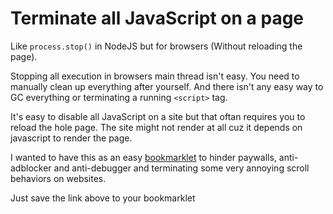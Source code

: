 # Terminate all JavaScript on a page

Like `process.stop()` in NodeJS but for browsers (Without reloading the page).

Stopping all execution in browsers main thread isn't easy. 
You need to manually clean up everything after yourself.
And there isn't any easy way to GC everything or terminating a running `<script>` tag.

It's easy to disable all JavaScript on a site but that oftan requires you to reload the hole page.
The site might not render at all cuz it depends on javascript to render the page.

I wanted to have this as an easy [bookmarklet](javascript:import('https://xyz')) to hinder paywalls, anti-adblocker and anti-debugger and terminating some very annoying scroll behaviors on websites.

Just save the link above to your bookmarklet
